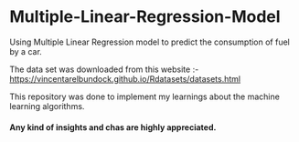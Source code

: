 # Multiple-Linear-Regression-Model
Using Multiple Linear Regression model to predict the consumption of fuel by a car.

The data set was downloaded from this website :- https://vincentarelbundock.github.io/Rdatasets/datasets.html

This repository was done to implement my learnings about the machine learning algorithms.

#### Any kind of insights and chas are highly appreciated. 
